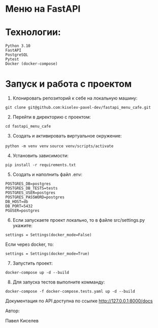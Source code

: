 # Меню на FastAPI


# Технологии:
    Python 3.10
    FastAPI 
    PostgreSQL
    Pytest
    Docker (docker-compose)
    
# Запуск и работа с проектом

1. Клонировать репозиторий к себе на локальную машину:

```git clone git@github.com:kiselev-pavel-dev/fastapi_menu_cafe.git```

2. Перейти в директорию с проектом:

```cd fastapi_menu_cafe```

3. Создать и активировать виртуальное окружение:

```python -m venv venv```
```source venv/scripts/activate```

4. Установить зависимости:

```pip install -r requirements.txt```

5. Создать и наполнить файл .env:
```
POSTGRES_DB=postgres
POSTGRES_DB_TESTS=tests
POSTGRES_USER=postgres
POSTGRES_PASSWORD=postgres
DB_HOST=db
DB_PORT=5432
PGUSER=postgres
```
6. Если запускаете проект локально, то в файле src/settings.py укажите:

```settings = Settings(docker_mode=False)```

Если через docker, то:

```settings = Settings(docker_mode=True)```

7. Запустить проект:

```docker-compose up -d --build```

8. Для запуска тестов выполните комманду:

```docker-compose -f docker-compose.tests.yaml up -d --build```

Документация по API доступна по ссылке http://127.0.0.1:8000/docs

Автор:

Павел Киселев





